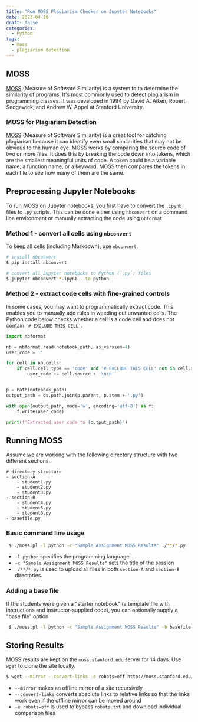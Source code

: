 ```yaml
---
title: "Run MOSS Plagiarism Checker on Jupyter Notebooks"
date: 2023-04-20
draft: false
categories:
  - Python
tags:
  - moss
  - plagiarism detection
---
```


## MOSS

[MOSS](https://theory.stanford.edu/~aiken/moss/) (Measure of Software Similarity) is a system to to determine the similarity of programs. It's most commonly used to detect plagiarism in programming classes. It was developed in 1994 by David A. Aiken, Robert Sedgewick, and Andrew W. Appel at Stanford University.

### MOSS for Plagiarism Detection

[MOSS](https://theory.stanford.edu/~aiken/moss/) (Measure of Software Similarity) is a great tool for catching plagiarism because it can identify even small similarities that may not be obvious to the human eye. MOSS works by comparing the source code of two or more files. It does this by breaking the code down into tokens, which are the smallest meaningful units of code. A token could be a variable name, a function name, or a keyword. MOSS then compares the tokens in each file to see how many of them are the same.

## Preprocessing Jupyter Notebooks

To run MOSS on Jupyter notebooks, you first have to convert the `.ipynb` files to `.py` scripts. This can be done either using `nbconvert` on a command line environment or manually extracting the code using `nbformat`.

### Method 1 - convert all cells using `nbconvert`

To keep all cells (including Markdown), use `nbconvert`.

```bash
# install nbconvert
$ pip install nbconvert
```

```bash
# convert all Jupyter notebooks to Python (`.py`) files
$ jupyter nbconvert *.ipynb --to python
```

### Method 2 - extract code cells with fine-grained controls

In some cases, you may want to programmatically extract code. This enables you to manually add rules in weeding out unwanted cells. The Python code below checks whether a cell is a code cell and does not contain `'# EXCLUDE THIS CELL'`.

```python
import nbformat

nb = nbformat.read(notebook_path, as_version=4)
user_code = ''

for cell in nb.cells:
    if cell.cell_type == 'code' and '# EXCLUDE THIS CELL' not in cell.source:
        user_code += cell.source + '\n\n'


p = Path(notebook_path)
output_path = os.path.join(p.parent, p.stem + '.py')

with open(output_path, mode='w', encoding='utf-8') as f:
    f.write(user_code)

print(f'Extracted user code to {output_path}')
```

## Running MOSS

Assume we are working with the following directory structure with two different sections.

```
# directory structure
- section-A
    - student1.py
    - student2.py
    - student3.py
- section-B
    - student4.py
    - student5.py
    - student6.py
- basefile.py
```

### Basic command line usage

```bash
 $ ./moss.pl -l python -c "Sample Assignment MOSS Results" ./**/*.py
```

- `-l python` specifies the programming language
- `-c "Sample Assignment MOSS Results"` sets the title of the session
- `./**/*.py` is used to upload all files in both `section-A` and `section-B` directories.

### Adding a base file

If the students were given a "starter notebook" (a template file with instructions and instructor-supplied code), you can optionally supply a "base file" option.

```bash
 $ ./moss.pl -l python -c "Sample Assignment MOSS Results" -b basefile.py ./**/*.py
```

## Storing Results

MOSS results are kept on the `moss.stanford.edu` server for 14 days. Use `wget` to clone the site locally.

```bash
$ wget --mirror --convert-links -e robots=off http://moss.stanford.edu/results/1/1234567890123/
```

- `--mirror` makes an offline mirror of a site recursively
- `--convert-links` converts absolute links to relative links so that the links work even if the offline mirror can be moved around
- `-e robots=off` is used to bypass `robots.txt` and download individual comparison files
